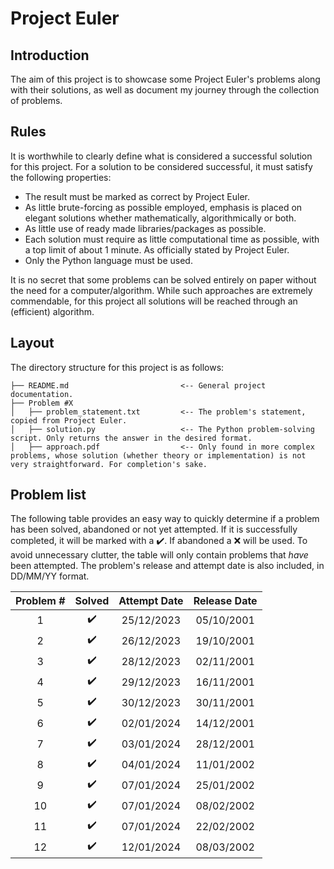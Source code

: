 # Project Euler

## Introduction
The aim of this project is to showcase some Project Euler's problems along with their solutions, as well as document my journey through the collection of problems.

## Rules
It is worthwhile to clearly define what is considered a successful solution for this project. For a solution to be considered successful, it must satisfy the following properties:
* The result must be marked as correct by Project Euler.
* As little brute-forcing as possible employed, emphasis is placed on elegant solutions whether mathematically, algorithmically or both.
* As little use of ready made libraries/packages as possible.
* Each solution must require as little computational time as possible, with a top limit of about 1 minute. As officially stated by Project Euler.
* Only the Python language must be used.

It is no secret that some problems can be solved entirely on paper without the need for a computer/algorithm. While such approaches are extremely commendable, for this project all solutions will be reached through an (efficient) algorithm.

## Layout

The directory structure for this project is as follows:
```
├── README.md                         <-- General project documentation.
├── Problem #X
│   ├── problem_statement.txt         <-- The problem's statement, copied from Project Euler.
│   ├── solution.py                   <-- The Python problem-solving script. Only returns the answer in the desired format.
│   ├── approach.pdf                  <-- Only found in more complex problems, whose solution (whether theory or implementation) is not very straightforward. For completion's sake.
```
## Problem list

The following table provides an easy way to quickly determine if a problem has been solved, abandoned or not yet attempted. If it is successfully completed, it will be marked with a :heavy_check_mark:. If abandoned a :x: will be used. To avoid unnecessary clutter, the table will only contain problems that *have* been attempted. The problem's release and attempt date is also included, in DD/MM/YY format.

| Problem # | Solved | Attempt Date | Release Date |
| :-------: | :----: | :----------: | :----------: |
| 1         | :heavy_check_mark: | 25/12/2023 | 05/10/2001 |
| 2         | ✔️                | 26/12/2023 | 19/10/2001 |
| 3         | ✔️                | 28/12/2023 | 02/11/2001 |
| 4         | ✔️                | 29/12/2023 | 16/11/2001 |
| 5         | ✔️                | 30/12/2023 | 30/11/2001 |
| 6         | ✔️                | 02/01/2024 | 14/12/2001 |
| 7         | ✔️                | 03/01/2024 | 28/12/2001 |
| 8         | ✔️                | 04/01/2024 | 11/01/2002 |
| 9         | ✔️                | 07/01/2024 | 25/01/2002 |
| 10        | ✔️                | 07/01/2024 | 08/02/2002 |
| 11        | ✔️                | 07/01/2024 | 22/02/2002 |
| 12        | ✔️                | 12/01/2024 | 08/03/2002 |